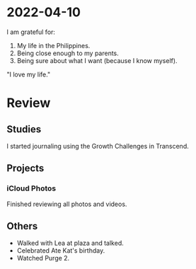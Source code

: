# 2022-04-10

I am grateful for:

1. My life in the Philippines.
2. Being close enough to my parents.
3. Being sure about what I want (because I know myself).

"I love my life."

# Review

## Studies

I started journaling using the Growth Challenges in Transcend.

## Projects

### iCloud Photos

Finished reviewing all photos and videos.

## Others

- Walked with Lea at plaza and talked.
- Celebrated Ate Kat's birthday.
- Watched Purge 2.

